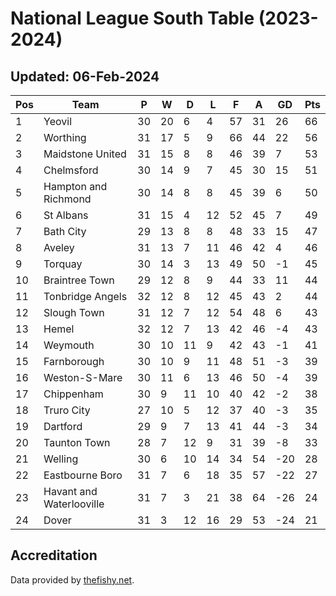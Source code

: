 # National League South Table (2023-2024)
## Updated: 06-Feb-2024

| Pos | Team | P | W | D | L | F | A | GD | Pts |
| --- | --- | --- | --- | --- | --- | --- | --- | --- | --- |
| 1 | Yeovil | 30 | 20 | 6 | 4 | 57 | 31 | 26 | 66 |
| 2 | Worthing | 31 | 17 | 5 | 9 | 66 | 44 | 22 | 56 |
| 3 | Maidstone United | 31 | 15 | 8 | 8 | 46 | 39 | 7 | 53 |
| 4 | Chelmsford | 30 | 14 | 9 | 7 | 45 | 30 | 15 | 51 |
| 5 | Hampton and Richmond | 30 | 14 | 8 | 8 | 45 | 39 | 6 | 50 |
| 6 | St Albans | 31 | 15 | 4 | 12 | 52 | 45 | 7 | 49 |
| 7 | Bath City | 29 | 13 | 8 | 8 | 48 | 33 | 15 | 47 |
| 8 | Aveley | 31 | 13 | 7 | 11 | 46 | 42 | 4 | 46 |
| 9 | Torquay | 30 | 14 | 3 | 13 | 49 | 50 | -1 | 45 |
| 10 | Braintree Town | 29 | 12 | 8 | 9 | 44 | 33 | 11 | 44 |
| 11 | Tonbridge Angels | 32 | 12 | 8 | 12 | 45 | 43 | 2 | 44 |
| 12 | Slough Town | 31 | 12 | 7 | 12 | 54 | 48 | 6 | 43 |
| 13 | Hemel | 32 | 12 | 7 | 13 | 42 | 46 | -4 | 43 |
| 14 | Weymouth | 30 | 10 | 11 | 9 | 42 | 43 | -1 | 41 |
| 15 | Farnborough | 30 | 10 | 9 | 11 | 48 | 51 | -3 | 39 |
| 16 | Weston-S-Mare | 30 | 11 | 6 | 13 | 46 | 50 | -4 | 39 |
| 17 | Chippenham | 30 | 9 | 11 | 10 | 40 | 42 | -2 | 38 |
| 18 | Truro City | 27 | 10 | 5 | 12 | 37 | 40 | -3 | 35 |
| 19 | Dartford | 29 | 9 | 7 | 13 | 41 | 44 | -3 | 34 |
| 20 | Taunton Town | 28 | 7 | 12 | 9 | 31 | 39 | -8 | 33 |
| 21 | Welling | 30 | 6 | 10 | 14 | 34 | 54 | -20 | 28 |
| 22 | Eastbourne Boro | 31 | 7 | 6 | 18 | 35 | 57 | -22 | 27 |
| 23 | Havant and Waterlooville | 31 | 7 | 3 | 21 | 38 | 64 | -26 | 24 |
| 24 | Dover | 31 | 3 | 12 | 16 | 29 | 53 | -24 | 21 |

## Accreditation 

Data provided by [thefishy.net](https://www.thefishy.net/).
